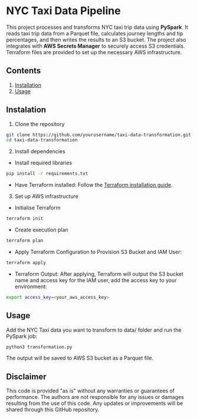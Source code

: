 # NYC Taxi Data Pipeline

This project processes and transforms NYC taxi trip data using **PySpark**. It reads taxi trip data from a Parquet file, calculates journey lengths and tip percentages, and then writes the results to an S3 bucket. The project also integrates with **AWS Secrets Manager** to securely access S3 credentials. Terraform files are provided to set up the necessary AWS infrastructure.

## Contents
1. [Installation](#installation)
2. [Usage](#usage)

## Instalation

1. Clone the repository
```bash
git clone https://github.com/yourusername/taxi-data-transformation.git
cd taxi-data-transformation
```
2. Install dependencies

- Install required libraries
```bash
pip install -r requirements.txt
```
- Have Terraform installed: Follow the [Terraform installation guide](https://learn.hashicorp.com/tutorials/terraform/install-cli).

3. Set up AWS infrastructure
- Initialise Terraform
```bash
terraform init
```
- Create execution plan
```bash
terraform plan
```
- Apply Terraform Configuration to Provision S3 Bucket and IAM User:
```bash
terraform apply
```
- Terraform Output: After applying, Terraform will output the S3 bucket name and access key for the IAM user, add the access key to your environment:
```bash
export access_key=<your_aws_access_key>
```

## Usage 
Add the NYC Taxi data you want to transform to data/ folder and run the PySpark job:
```bash
python3 transformation.py
```
The output will be saved to AWS S3 bucket as a Parquet file.

## Disclaimer
This code is provided "as is" without any warranties or guarantees of performance. 
The authors are not responsible for any issues or damages resulting from the use of this code. Any updates or improvements will be shared through this GitHub repository.
